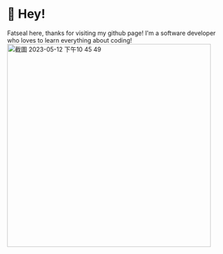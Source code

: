 # 👋 Hey!
Fatseal here, thanks for visiting my github page! I'm a software developer who loves to learn everything about coding! 
<img width="473" alt="截圖 2023-05-12 下午10 45 49" src="https://github.com/fatseal0129/fatseal0129/assets/98322307/6cb95d68-59c8-4830-a7f8-822e2073ab63">








<!--

## 🔭 current project
- developing new cs1.6 amxx plugins
- Writing Python Articles
you can find it on hackmd: Zhuming-Lee, now it just on the beginning stage ><

I'm a software developer based in New Zealand. I enjoy coding open-source projects that solve unique problems. I love combining my hobbies like 3D printing, coding and building various projects with RaspberryPi's or Arduino. Slightly obsessed with Home Automation and Home Labs. You can find me on Twitter @Sudo_Overflow. Feel free to tweet me any time. You can also check out my website Cyris.io for my blog and more.


**fatseal0129/fatseal0129** is a ✨ _special_ ✨ repository because its `README.md` (this file) appears on your GitHub profile.

Here are some ideas to get you started:

- 🔭 I’m currently working on ...
- 🌱 I’m currently learning ...
- 👯 I’m looking to collaborate on ...
- 🤔 I’m looking for help with ...
- 💬 Ask me about ...
- 📫 How to reach me: ...
- 😄 Pronouns: ...
- ⚡ Fun fact: ...
-->
